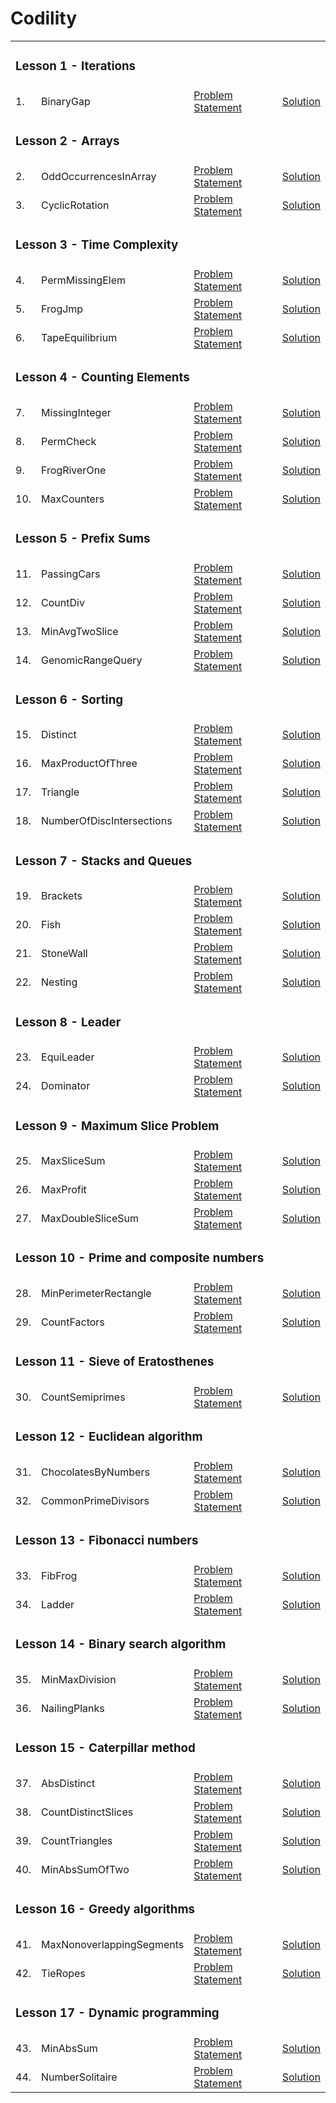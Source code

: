 # **Codility**

<table>
    <tr>
        <td colspan="3"><h3>Lesson 1 - Iterations</h3></td>
    </tr>
    <tr>
        <td>1. </td>
        <td>BinaryGap</td>
        <td><a href=".NET/01_Iterations/BinaryGap.md">Problem Statement</a></td>
        <td><a href=".NET/01_Iterations/BinaryGap.cs">Solution</a></td>
    </tr>
    <tr>
        <td colspan="3"><h3>Lesson 2 - Arrays</h3></td>
    </tr>
    <tr>
        <td>2. </td>
        <td>OddOccurrencesInArray</td>
        <td><a href=".NET/02_Arrays/OddOccurrencesInArray.md">Problem Statement</a></td>
        <td><a href=".NET/02_Arrays/OddOccurrencesInArray.cs">Solution</a></td>
    </tr>
    <tr>
        <td>3. </td>
        <td>CyclicRotation</td>
        <td><a href=".NET/02_Arrays/CyclicRotation.md">Problem Statement</a></td>
        <td><a href=".NET/02_Arrays/CyclicRotation.cs">Solution</a></td>
    </tr>
    <tr>
        <td colspan="3"><h3>Lesson 3 - Time Complexity</h3></td>
    </tr>
    <tr>
        <td>4. </td>
        <td>PermMissingElem</td>
        <td><a href=".NET/03_Time Complexity/PermMissingElem.md">Problem Statement</a></td>
        <td><a href=".NET/03_Time Complexity/PermMissingElem.cs">Solution</a></td>
    </tr>
    <tr>
        <td>5. </td>
        <td>FrogJmp</td>
        <td><a href=".NET/03_Time Complexity/FrogJmp.md">Problem Statement</a></td>
        <td><a href=".NET/03_Time Complexity/FrogJmp.cs">Solution</a></td>
    </tr>
    <tr>
        <td>6. </td>
        <td>TapeEquilibrium</td>
        <td><a href=".NET/03_Time Complexity/TapeEquilibrium.md">Problem Statement</a></td>
        <td><a href=".NET/03_Time Complexity/TapeEquilibrium.cs">Solution</a></td>
    </tr>
    <tr>
        <td colspan="3"><h3>Lesson 4 - Counting Elements</h3></td>
    </tr>
    <tr>
        <td>7. </td>
        <td>MissingInteger</td>
        <td><a href=".NET/04_Counting Elements/MissingInteger.md">Problem Statement</a></td>
        <td><a href=".NET/04_Counting Elements/MissingInteger.cs">Solution</a></td>
    </tr>
    <tr>
        <td>8. </td>
        <td>PermCheck</td>
        <td><a href=".NET/04_Counting Elements/PermCheck.md">Problem Statement</a></td>
        <td><a href=".NET/04_Counting Elements/PermCheck.cs">Solution</a></td>
    </tr>
    <tr>
        <td>9. </td>
        <td>FrogRiverOne</td>
        <td><a href=".NET/04_Counting Elements/FrogRiverOne.md">Problem Statement</a></td>
        <td><a href=".NET/04_Counting Elements/FrogRiverOne.cs">Solution</a></td>
    </tr>
    <tr>
        <td>10.</td>
        <td>MaxCounters</td>
        <td><a href=".NET/04_Counting Elements/MaxCounters.md">Problem Statement</a></td>
        <td><a href=".NET/04_Counting Elements/MaxCounters.cs">Solution</a></td>
    </tr>
    <tr>
        <td colspan="3"><h3>Lesson 5 - Prefix Sums</h3></td>
    </tr>
    <tr>
        <td>11.</td>
        <td>PassingCars</td>
        <td><a href=".NET/05_Prefix Sums/PassingCars.md">Problem Statement</a></td>
        <td><a href=".NET/05_Prefix Sums/PassingCars.cs">Solution</a></td>
    </tr>
    <tr>
        <td>12.</td>
        <td>CountDiv</td>
        <td><a href=".NET/05_Prefix Sums/CountDiv.md">Problem Statement</a></td>
        <td><a href=".NET/05_Prefix Sums/CountDiv.cs">Solution</a></td>
    </tr>
    <tr>
        <td>13.</td>
        <td>MinAvgTwoSlice</td>
        <td><a href=".NET/05_Prefix Sums/MinAvgTwoSlice.md">Problem Statement</a></td>
        <td><a href=".NET/05_Prefix Sums/MinAvgTwoSlice.cs">Solution</a></td>
    </tr>
    <tr>
        <td>14.</td>
        <td>GenomicRangeQuery</td>
        <td><a href=".NET/05_Prefix Sums/GenomicRangeQuery.md">Problem Statement</a></td>
        <td><a href=".NET/05_Prefix Sums/GenomicRangeQuery.cs">Solution</a></td>
    </tr>
    <tr>
        <td colspan="3"><h3>Lesson 6 - Sorting</h3></td>
    </tr>
    <tr>
        <td>15.</td>
        <td>Distinct</td>
        <td><a href=".NET/06_Sorting/Distinct.md">Problem Statement</a></td>
        <td><a href=".NET/06_Sorting/Distinct.cs">Solution</a></td>
    </tr>
    <tr>
        <td>16.</td>
        <td>MaxProductOfThree</td>
        <td><a href=".NET/06_Sorting/MaxProductOfThree.md">Problem Statement</a></td>
        <td><a href=".NET/06_Sorting/MaxProductOfThree.cs">Solution</a></td>
    </tr>
    <tr>
        <td>17.</td>
        <td>Triangle</td>
        <td><a href=".NET/06_Sorting/Triangle.md">Problem Statement</a></td>
        <td><a href=".NET/06_Sorting/Triangle.cs">Solution</a></td>
    </tr>
    <tr>
        <td>18.</td>
        <td>NumberOfDiscIntersections</td>
        <td><a href=".NET/06_Sorting/NumberOfDiscIntersections.md">Problem Statement</a></td>
        <td><a href=".NET/06_Sorting/NumberOfDiscIntersections.cs">Solution</a></td>
    </tr>
    <tr>
        <td colspan="3"><h3>Lesson 7 - Stacks and Queues</h3></td>
    </tr>
    <tr>
        <td>19.</td>
        <td>Brackets</td>
        <td><a href=".NET/07_Stacks and Queues/Brackets.md">Problem Statement</a></td>
        <td><a href=".NET/07_Stacks and Queues/Brackets.cs">Solution</a></td>
    </tr>
    <tr>
        <td>20.</td>
        <td>Fish</td>
        <td><a href=".NET/07_Stacks and Queues/Fish.md">Problem Statement</a></td>
        <td><a href=".NET/07_Stacks and Queues/Fish.cs">Solution</a></td>
    </tr>
    <tr>
        <td>21.</td>
        <td>StoneWall</td>
        <td><a href=".NET/07_Stacks and Queues/StoneWall.md">Problem Statement</a></td>
        <td><a href=".NET/07_Stacks and Queues/StoneWall.cs">Solution</a></td>
    </tr>
    <tr>
        <td>22.</td>
        <td>Nesting</td>
        <td><a href=".NET/07_Stacks and Queues/Nesting.md">Problem Statement</a></td>
        <td><a href=".NET/07_Stacks and Queues/Nesting.cs">Solution</a></td>
    </tr>
     <tr>
        <td colspan="3"><h3>Lesson 8 - Leader</h3></td>
    </tr>
    <tr>
        <td>23.</td>
        <td>EquiLeader</td>
        <td><a href=".NET/08_Leader/EquiLeader.md">Problem Statement</a></td>
        <td><a href=".NET/08_Leader/EquiLeader.cs">Solution</a></td>
    </tr>
    <tr>
        <td>24.</td>
        <td>Dominator</td>
        <td><a href=".NET/08_Leader/Dominator.md">Problem Statement</a></td>
        <td><a href=".NET/08_Leader/Dominator.cs">Solution</a></td>
    </tr>
    <tr>
        <td colspan="3"><h3>Lesson 9 - Maximum Slice Problem</h3></td>
    </tr>
    <tr>
        <td>25.</td>
        <td>MaxSliceSum</td>
        <td><a href=".NET/09_Maximum Slice Problem/MaxSliceSum.md">Problem Statement</a></td>
        <td><a href=".NET/09_Maximum Slice Problem/MaxSliceSum.cs">Solution</a></td>
    </tr>
    <tr>
        <td>26.</td>
        <td>MaxProfit</td>
        <td><a href=".NET/09_Maximum Slice Problem/MaxProfit.md">Problem Statement</a></td>
        <td><a href=".NET/09_Maximum Slice Problem/MaxProfit.cs">Solution</a></td>
    </tr>
    <tr>
        <td>27.</td>
        <td>MaxDoubleSliceSum</td>
        <td><a href=".NET/09_Maximum Slice Problem/MaxDoubleSliceSum.md">Problem Statement</a></td>
        <td><a href=".NET/09_Maximum Slice Problem/MaxDoubleSliceSum.cs">Solution</a></td>
    </tr>
    <tr>
        <td colspan="3"><h3>Lesson 10 - Prime and composite numbers</h3></td>
    </tr>
    <tr>
        <td>28.</td>
        <td>MinPerimeterRectangle</td>
        <td><a href=".NET/10_Prime and Composite Numbers/MinPerimeterRectangle.md">Problem Statement</a></td>
        <td><a href=".NET/10_Prime and Composite Numbers/MinPerimeterRectangle.cs">Solution</a></td>
    </tr>
    <tr>
        <td>29.</td>
        <td>CountFactors</td>
        <td><a href=".NET/10_Prime and Composite Numbers/CountFactors.md">Problem Statement</a></td>
        <td><a href=".NET/10_Prime and Composite Numbers/CountFactors.cs">Solution</a></td>
    </tr>
    <tr>
        <td colspan="3"><h3>Lesson 11 - Sieve of Eratosthenes</h3></td>
    </tr>
    <tr>
        <td>30.</td>
        <td>CountSemiprimes</td>
        <td><a href=".NET/11_Sieve of Eratosthenes/CountSemiprimes.md">Problem Statement</a></td>
        <td><a href=".NET/11_Sieve of Eratosthenes/CountSemiprimes.cs">Solution</a></td>
    </tr>
    <tr>
        <td colspan="3"><h3>Lesson 12 - Euclidean algorithm</h3></td>
    </tr>
    <tr>
        <td>31.</td>
        <td>ChocolatesByNumbers</td>
        <td><a href=".NET/12_Euclidean Algorithm/ChocolatesByNumbers.md">Problem Statement</a></td>
        <td><a href=".NET/12_Euclidean Algorithm/ChocolatesByNumbers.cs">Solution</a></td>
    </tr>
    <tr>
        <td>32.</td>
        <td>CommonPrimeDivisors</td>
        <td><a href=".NET/12_Euclidean Algorithm/CommonPrimeDivisors.md">Problem Statement</a></td>
        <td><a href=".NET/12_Euclidean Algorithm/CommonPrimeDivisors.cs">Solution</a></td>
    </tr>
    <tr>
        <td colspan="3"><h3>Lesson 13 - Fibonacci numbers</h3></td>
    </tr>
    <tr>
        <td>33.</td>
        <td>FibFrog</td>
        <td><a href=".NET/13_Fibonacci Numbers/FibFrog.md">Problem Statement</a></td>
        <td><a href=".NET/13_Fibonacci Numbers/FibFrog.cs">Solution</a></td>
    </tr>
    <tr>
        <td>34.</td>
        <td>Ladder</td>
        <td><a href=".NET/13_Fibonacci Numbers/Ladder.md">Problem Statement</a></td>
        <td><a href=".NET/13_Fibonacci Numbers/Ladder.cs">Solution</a></td>
    </tr>
    <tr>
        <td colspan="3"><h3>Lesson 14 - Binary search algorithm</h3></td>
    </tr>
    <tr>
        <td>35.</td>
        <td>MinMaxDivision</td>
        <td><a href=".NET/14_Binary Search Algorithm/MinMaxDivision.md">Problem Statement</a></td>
        <td><a href=".NET/14_Binary Search Algorithm/MinMaxDivision.cs">Solution</a></td>
    </tr>
    <tr>
        <td>36.</td>
        <td>NailingPlanks</td>
        <td><a href=".NET/14_Binary Search Algorithm/NailingPlanks.md">Problem Statement</a></td>
        <td><a href=".NET/14_Binary Search Algorithm/NailingPlanks.cs">Solution</a></td>
    </tr>
    <tr>
        <td colspan="3"><h3>Lesson 15 - Caterpillar method</h3></td>
    </tr>
    <tr>
        <td>37.</td>
        <td>AbsDistinct</td>
        <td><a href=".NET/15_Caterpillar Method/AbsDistinct.md">Problem Statement</a></td>
        <td><a href=".NET/15_Caterpillar Method/AbsDistinct.cs">Solution</a></td>
    </tr>
    <tr>
        <td>38.</td>
        <td>CountDistinctSlices</td>
        <td><a href=".NET/15_Caterpillar Method/CountDistinctSlices.md">Problem Statement</a></td>
        <td><a href=".NET/15_Caterpillar Method/CountDistinctSlices.cs">Solution</a></td>
    </tr>
    <tr>
        <td>39.</td>
        <td>CountTriangles</td>
        <td><a href=".NET/15_Caterpillar Method/CountTriangles.md">Problem Statement</a></td>
        <td><a href=".NET/15_Caterpillar Method/CountTriangles.cs">Solution</a></td>
    </tr>
    <tr>
        <td>40.</td>
        <td>MinAbsSumOfTwo</td>
        <td><a href=".NET/15_Caterpillar Method/MinAbsSumOfTwo.md">Problem Statement</a></td>
        <td><a href=".NET/15_Caterpillar Method/MinAbsSumOfTwo.cs">Solution</a></td>
    </tr>
    <tr>
        <td colspan="3"><h3>Lesson 16 - Greedy algorithms</h3></td>
    </tr>
    <tr>
        <td>41.</td>
        <td>MaxNonoverlappingSegments</td>
        <td><a href=".NET/16_Greedy Algorithms/MaxNonoverlappingSegments.md">Problem Statement</a></td>
        <td><a href=".NET/16_Greedy Algorithms/MaxNonoverlappingSegments.cs">Solution</a></td>
    </tr>
    <tr>
        <td>42.</td>
        <td>TieRopes</td>
        <td><a href=".NET/16_Greedy Algorithms/TieRopes.md">Problem Statement</a></td>
        <td><a href=".NET/16_Greedy Algorithms/TieRopes.cs">Solution</a></td>
    </tr>
    <tr>
        <td colspan="3"><h3>Lesson 17 - Dynamic programming</h3></td>
    </tr>
    <tr>
        <td>43.</td>
        <td>MinAbsSum</td>
        <td><a href=".NET/17_Dynamic Programming/MinAbsSum.md">Problem Statement</a></td>
        <td><a href=".NET/17_Dynamic Programming/MinAbsSum.cs">Solution</a></td>
    </tr>
    <tr>
        <td>44.</td>
        <td>NumberSolitaire</td>
        <td><a href=".NET/17_Dynamic Programming/NumberSolitaire.md">Problem Statement</a></td>
        <td><a href=".NET/17_Dynamic Programming/NumberSolitaire.cs">Solution</a></td>
    </tr>
</table>